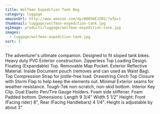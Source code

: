 ```yaml
---
title: Wolfman Expedition Tank Bag
category: luggage
amazonUrl: http://www.amazon.com/dp/B005HEJ20S/?afp=1
thumbnail: luggage/wolfman-expedition-tank.jpg
ogImage: products/luggage/wolfman-expedition-tank.jpg
images:
  - luggage/wolfman-expedition-tank.jpg
sort: 3
---
```


The adventurer's ultimate companion. Designed to fit sloped tank bikes. Heavy duty PVC Exterior construction. Zipperless Top Loading Design. Floating (Expandable) Top. Removable Map Pocket. Exterior Reflective Material. Inside Document pouch (removes and can used as Waist Bag). Top Compression Strap for jostle-free load. Drawstring Cinch Top Closure with Storm Flap to help keep the elements out. Minimal Exterior seams for weather-resistance. Tough-Tek non-scratch, non-skid bottom. Interior Key Clip. Dual Elastic Pen/Tire Gauge Holders. Foam side stiffener. Foam Padded bottom. Dimensions: Length 9 3/4" Width 5 1/2" Height: Front (Facing rider) 8", Rear (Facing Handlebars) 4 1/4". Height is adjustable by about 3"

